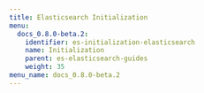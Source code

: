 ```yaml
---
title: Elasticsearch Initialization
menu:
  docs_0.8.0-beta.2:
    identifier: es-initialization-elasticsearch
    name: Initialization
    parent: es-elasticsearch-guides
    weight: 35
menu_name: docs_0.8.0-beta.2
---
```

